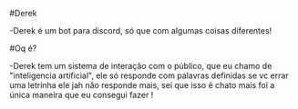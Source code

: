 #Derek

-Derek é um bot para discord, só que com algumas coisas diferentes!

#Oq é?

-Derek tem um sistema de interação com o público, que eu chamo de "inteligencia artificial", ele só responde com palavras definidas se vc errar uma letrinha ele jah não responde mais, sei que isso é chato mais foi a única maneira que eu consegui fazer !